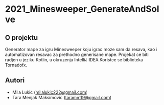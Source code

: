 # 2021_Minesweeper_GenerateAndSolve

## O projektu
Generator mape za igru Minesweeper koju igrac moze sam da resava, kao i automatizovan resavac za prethodno generisane mape.
Projekat ce biti radjen u jeziku Kotlin, u okruzenju IntelliJ IDEA.Koristce se biblioteka Tornadofx.


## Autori
* Mila Lukic (milalukic222@gmail.com)
* Tara Menjak Maksimovic (taramm19@gmail.com)
